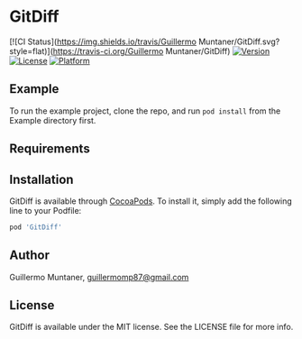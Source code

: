 # GitDiff

[![CI Status](https://img.shields.io/travis/Guillermo Muntaner/GitDiff.svg?style=flat)](https://travis-ci.org/Guillermo Muntaner/GitDiff)
[![Version](https://img.shields.io/cocoapods/v/GitDiff.svg?style=flat)](https://cocoapods.org/pods/GitDiff)
[![License](https://img.shields.io/cocoapods/l/GitDiff.svg?style=flat)](https://cocoapods.org/pods/GitDiff)
[![Platform](https://img.shields.io/cocoapods/p/GitDiff.svg?style=flat)](https://cocoapods.org/pods/GitDiff)

## Example

To run the example project, clone the repo, and run `pod install` from the Example directory first.

## Requirements

## Installation

GitDiff is available through [CocoaPods](https://cocoapods.org). To install
it, simply add the following line to your Podfile:

```ruby
pod 'GitDiff'
```

## Author

Guillermo Muntaner, guillermomp87@gmail.com

## License

GitDiff is available under the MIT license. See the LICENSE file for more info.
